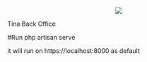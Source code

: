 <p align="center"><img src="https://laravel.com/assets/img/components/logo-laravel.svg"></p>

Tina Back Office

#Run
php artisan serve

it will run on https://localhost:8000 as default
